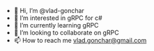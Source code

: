 - 👋 Hi, I’m @vlad-gonchar
- 👀 I’m interested in gRPC for c#
- 🌱 I’m currently learning gRPC
- 💞️ I’m looking to collaborate on gRPC
- 📫 How to reach me vlad.gonchar@gmail.com

<!---
vlad-gonchar/vlad-gonchar is a ✨ special ✨ repository because its `README.md` (this file) appears on your GitHub profile.
You can click the Preview link to take a look at your changes.
--->
